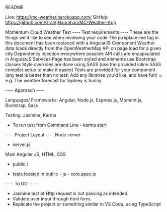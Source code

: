 README

Live: https://mc-weather.herokuapp.com/
GitHub: https://github.com/GrantjHanrahan/MC-Weather-App

Momentum Cloud Weather Test
---- Test requirements ----
These are the things we'd like to see when reviewing your code
The p.replace-me tag in this document has been replaced with a AngularJS Component
Weather data loads directly from the OpenWeatherMap API on page load for a given city
Dependency injection everywhere possible
API calls are encapsulated in AngularJS Services
Page has been styled and elements use Bootstrap classes
Style overrides are done using SASS (use the provided inline SASS compiler setup to make it easier)
Tests are provided for your component (any test is better than no test)
Add any libraries you'd like, and have fun! ☺
e.g. The weather forecast for Sydney is Sunny

---- Approach ----

Languages/ Frameworks: Angular, Node.js, Express.js, Moment.js, Bootstrap, Sass

Testing: Jasmine, Karma
- To run test from Command Line - karma start

---- Project Layout ----
Node server
- server.js

Main Angular JS, HTML, CSS
- public./

- tests located in public - js - core.spec.js

---- To DO ----
- Jasmine test of Http request is not passing as intended.
- Validate user input through html form.
- Replicate the project or something similar in VS Code, using TypeScript
